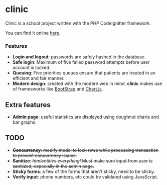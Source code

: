 clinic
========

Clinic is a school project written with the PHP CodeIgnitter framework.

You can find it online <a href="http://waldo2.dawsoncollege.qc.ca/1237628/clinic">here</a>.

### Features
- **Login and logout**: passwords are safely hashed in the database.
- **Safe login**: Maximum of five failed password attempts before user account is locked.
- **Queuing**: Five priorities queues ensure that patients are treated in an efficient and fair manner.
- **Modern design**: created with the modern web in mind, **clinic** makes use of framesworks like [BootStrap](https://www.getbootstrap.com) and [Chart.js](http://www.chartjs.org/).

## Extra features
- **Admin page**: useful statistics are displayed using doughnut charts and bar graphs.

## TODO
- ~~**Concurrency**: modify model to lock rows while processing transaction to prevent concurrency issues.~~
- ~~**Sanitize**: *htmlentities everything!* Must make sure input from user is sanitized, especially in the admin page.~~
- **Sticky forms**: a few of the forms that aren't sticky, need to be sticky.
- **Verify input**: phone numbers, etc could be validated using JavaScript.
